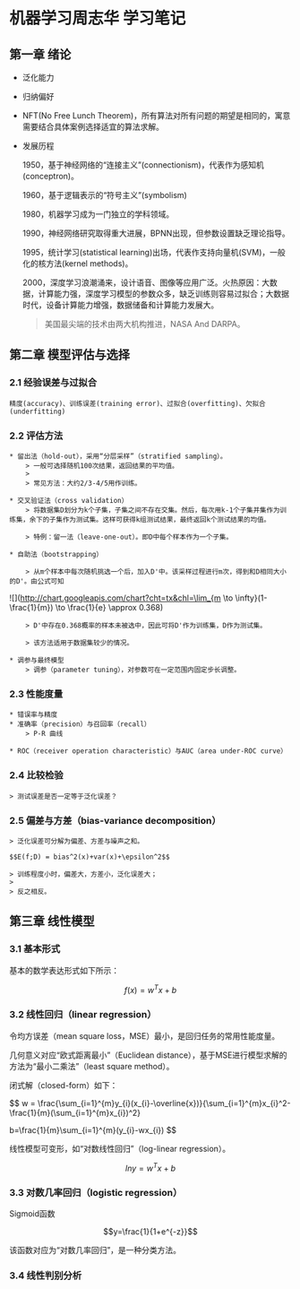 <script type="text/javascript" src="http://cdn.mathjax.org/mathjax/latest/MathJax.js?config=default"></script>

# 机器学习周志华 学习笔记

## 第一章 绪论

* 泛化能力
* 归纳偏好
* NFT(No Free Lunch Theorem)，所有算法对所有问题的期望是相同的，寓意需要结合具体案例选择适宜的算法求解。
* 发展历程

    1950，基于神经网络的“连接主义”(connectionism)，代表作为感知机(conceptron)。
    
    1960，基于逻辑表示的“符号主义”(symbolism)

    1980，机器学习成为一门独立的学科领域。

    1990，神经网络研究取得重大进展，BPNN出现，但参数设置缺乏理论指导。

    1995，统计学习(statistical learning)出场，代表作支持向量机(SVM)，一般化的核方法(kernel methods)。

    2000，深度学习浪潮涌来，设计语音、图像等应用广泛。火热原因：大数据，计算能力强，深度学习模型的参数众多，缺乏训练则容易过拟合；大数据时代，设备计算能力增强，数据储备和计算能力发展大。

    > 美国最尖端的技术由两大机构推进，NASA And DARPA。

## 第二章 模型评估与选择

### 2.1 经验误差与过拟合
    
    精度(accuracy)、训练误差(training error)、过拟合(overfitting)、欠拟合(underfitting)

### 2.2 评估方法

    * 留出法（hold-out），采用“分层采样”（stratified sampling）。
        > 一般可选择随机100次结果，返回结果的平均值。
        >
        > 常见方法：大约2/3-4/5用作训练。
    
    * 交叉验证法（cross validation）
        > 将数据集D划分为k个子集，子集之间不存在交集。然后，每次用k-1个子集并集作为训练集，余下的子集作为测试集。这样可获得k组测试结果，最终返回k个测试结果的均值。
        
        > 特例：留一法（leave-one-out）。即D中每个样本作为一个子集。
        
    * 自助法（bootstrapping）
    
        > 从m个样本中每次随机挑选一个后，加入D'中。该采样过程进行m次，得到和D相同大小的D'。由公式可知
![](http://chart.googleapis.com/chart?cht=tx&chl=\lim_{m \to \infty}(1-\frac{1}{m}) \to \frac{1}{e} \approx 0.368)
        
        > D'中存在0.368概率的样本未被选中，因此可将D'作为训练集，D作为测试集。
        
        > 该方法适用于数据集较少的情况。
        
    * 调参与最终模型
        > 调参（parameter tuning），对参数可在一定范围内固定步长调整。
    
### 2.3 性能度量
    
    * 错误率与精度
    * 准确率（precision）与召回率（recall）
        > P-R 曲线
    
    * ROC（receiver operation characteristic）与AUC（area under-ROC curve） 

### 2.4 比较检验
    
    > 测试误差是否一定等于泛化误差？

### 2.5 偏差与方差（bias-variance decomposition）
    
    > 泛化误差可分解为偏差、方差与噪声之和。
    
    $$E(f;D) = bias^2(x)+var(x)+\epsilon^2$$
    
    > 训练程度小时，偏差大，方差小，泛化误差大；
    >
    > 反之相反。
    
## 第三章 线性模型

### 3.1 基本形式

基本的数学表达形式如下所示：

$$f(x)=w^Tx+b$$

### 3.2 线性回归（linear regression）

令均方误差（mean square loss，MSE）最小，是回归任务的常用性能度量。

几何意义对应“欧式距离最小”（Euclidean distance），基于MSE进行模型求解的方法为“最小二乘法”（least square method）。

闭式解（closed-form）如下：

$$
w = \frac{\sum_{i=1}^{m}y_{i}(x_{i}-\overline{x})}{\sum_{i=1}^{m}x_{i}^2-\frac{1}{m}(\sum_{i=1}^{m}x_{i})^2}

b=\frac{1}{m}\sum_{i=1}^{m}(y_{i}-wx_{i})
$$

线性模型可变形，如“对数线性回归”（log-linear regression）。

$$lny=w^Tx+b$$

### 3.3 对数几率回归（logistic regression）

Sigmoid函数

$$y=\frac{1}{1+e^{-z}}$$

该函数对应为“对数几率回归”，是一种分类方法。

### 3.4 线性判别分析